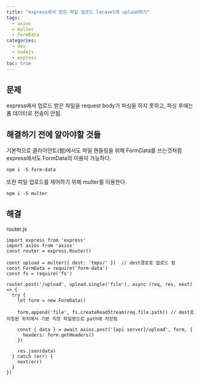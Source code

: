 ```yaml
---
title: "express에서 받은 파일 업로드 laravel에 upload하기"
tags:
  - axios
  - multer
  - FormData
categories: 
  - dev
  - nodejs
  - express
toc: true
---
```


## 문제

express에서 업로드 받은 파일을 request body가 파싱을 하지 못하고, 파싱 후에는 폼 데이터로 전송이 안됨.

## 해결하기 전에 알아야할 것들

기본적으로 클라이언트(웹)에서도 파일 핸들링을 위해 FormData를 쓰는것처럼 express에서도 FormData의 이용이 가능하다.

`npm i -S form-data`

또한 파일 업로드를 제어하기 위해 multer를 이용한다.

`npm i -S multer`

## 해결

router.js
```nodejs
import express from 'express'
import axios from 'axios'
const router = express.Router()

const upload = multer({ dest: 'tmps/' })  // dest경로로 업로드 됨
const FormData = require('form-data')
const fs = require('fs')

router.post('/upload', upload.single('file'), async (req, res, next) => {
  try {
    let form = new FormData()

    form.append('file', fs.createReadStream(req.file.path)) // dest로 지정된 위치에서 기본 지정 파일명으로 path에 저장됨

    const { data } = await axios.post('{api server}/upload', form, {
      headers: form.getHeaders()
    })

    res.json(data)
  } catch (err) {
    next(err)
  }
})
```
